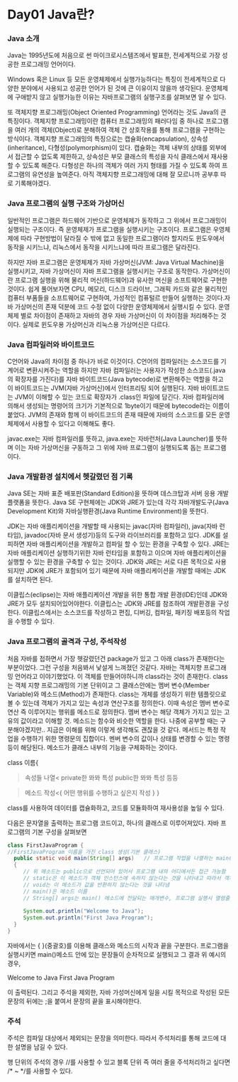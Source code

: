 <h1>Day01 Java란?</h1>

<h3>Java 소개</h3>
Java는 1995년도에 처음으로 썬 마이크로시스템즈에서 발표한, 전세계적으로 가장 성공한 프로그래밍 언어이다.

Windows 혹은 Linux 등 모든 운영체제에서 실행가능하다는 특징이 전세계적으로 다양한 분야에서 사용되고 성공한 언어가 된 것에 큰 이유이지 않을까 생각된다. 운영체제에 구애받지 않고 실행가능한 이유는 자바프로그램의 실행구조를 살펴보면 알 수 있다.

또 객체지향 프로그래밍(Object Oriented Programming) 언어라는 것도 Java의 큰 특징이다. 객체지향 프로그래밍이란 컴퓨터 프로그래밍의 패러다임 중 하나로 프로그램을 여러 개의 객체(Object)로 분해하여 객체 간 상호작용를 통해 프로그램을 구현하는 방식이다. 객체지향 프로그래밍의 특징으로는 캡슐화(encapsulation), 상속성(inheritance), 다형성(polymorphism)이 있다. 캡슐화는 객체 내부의 상태를 외부에서 접근할 수 없도록 제한하고, 상속성은 부모 클래스의 특성을 자식 클래스에서 재사용할 수 있도록 해준다. 다형성은 하나의 객체가 여러 가지 형태를 가질 수 있도록 하여 프로그램의 유연성을 높여준다. 아직 객체지향 프로그래밍에 대해 잘 모르니까 공부후 따로 기록해야겠다.


<h3>Java 프로그램의 실행 구조와 가상머신</h3>
일반적인 프로그램은 하드웨어 기반으로 운영체제가 동작하고 그 위에서 프로그래밍이 실행되는 구조이다. 즉 운영체제가 프로그램을 실행시키는 구조이다. 프로그램은 우영체제에 따라 구현방법이 달라질 수 밖에 없고 동일한 프로그램이라 할지라도 윈도우에서 동작을 시키느냐, 리눅스에서 동작을 시키느냐에 따라 프로그램은 달라진다.

하지만 자바 프로그램은 운영체제가 자바 가상머신(JVM: Java Virtual Machine)을 실행시키고, 자바 가상머신이 자바 프로그램을 실행시키는 구조로 동작한다. 가상머신이란 프로그램 실행을 위해 물리적 머신(하드웨어)과 유사한 머신을 소프트웨어로 구현한 것이다. 쉽게 풀어보자면 CPU, 메모리, 디스크 드라이브, 그래픽 카드와 같은 물리적인 컴퓨터 부품들을 소프트웨어로 구현하여, 가성적인 컴퓨털르 만들어 실행하는 것이다.자바 가상머신의 존재 덕분에 코드 수정 없이 다양한 운영체제에서 실행시킬 수 있다. 운영체제 별로 차이점이 존재하고 자바의 경우 자바 가상머신이 이 차이점을 처리해주는 것이다. 실제로 윈도우용 가상머신과 리눅스용 가상머신은 다르다.


<h3>Java 컴파일러와 바이트코드</h3>
C언어와 Java의 차이점 중 하나가 바로 이것이다. C언어의 컴파일러는 소스코드를 기계어로 변환시켜주는 역할을 하지만 자바 컴파일러는 사용자가 작성한 소스코드(.java의 확장자를 가진다)를 자바 바이트코드(Java bytecode)로 변환해주는 역할을 하고 이 바이트코드는 JVM(자바 가상머신)에서 인터프리팅 되어 실행된다. 자바 바이트코드는 JVM이 이해할 수 있는 코드로 확장자가 .class인 파일에 담긴다. 자바 컴파일러에 의해서 생성되는 명령어의 크기가 기본적으로 1byte이기 때문에 bytecode라는 이름이 붙었다. JVM의 존재와 함께 이 바이트코드의 존재 때문에 자바의 소스코드를 모든 운영체제에서 사용할 수 있다고 이해해도 좋다. 

javac.exe는 자바 컴파일러를 뜻하고, java.exe는 자바런처(Java Launcher)를 뜻하며 이는 자바 가상머신을 구동하고 그 위에 자바 프로그램이 실행되도록 돕는 프로그램이다.


<h3>Java 개발환경 설치에서 헷갈렸던 점 기록</h3>
Java SE는 자바 표준 배포판(Standard Edition)을 뜻하며 데스크탑과 서버 응용 개발 플랫폼을 뜻한다. Java SE 구현체에는 JDK와 JRE가 있는데 각각 자바개발도구(Java Development Kit)와 자바실행환경(Java Runtime Environment)을 뜻한다.

JDK는 자바 애플리케이션을 개발할 때 사용되는 javac(자바 컴파일러), java(자바 런타임), javadoc(자바 문서 생성기)등의 도구와 라이브러리를 포함하고 있다. JDK를 설피하면 자바 애플리케이션을 개발하고 컴파일 할 수 있는 환경을 구축할 수 있다. JRE는 자바 애플리케이션 실행하기위한 자바 런타임을 포함하고 이으며 자바 애플리케이션을 실행할 수 있는 환경을 구축할 수 있는 것이다. JDK와 JRE는 서로 다른 목적으로 사용되지만 JDK에 JRE가 포함되어 있기 때문에 자바 애플리케이션을 개발할 때에는 JDK를 설치하면 된다.

이클립스(eclipse)는 자바 애플리케이션 개발을 위한 통합 개발 환경(IDE)인데 JDK와 JRE가 모두 설치되어있어야한다. 이클립스는 JDK와 JRE를 참조하여 개발환경을 구성한다. 이클립스에서는 소스코드를 작성하고 편집, 디버깅, 컴파일, 패키징 배포등의 작업을 수행할 수 있다.


<h3>Java 프로그램의 골격과 구성, 주석작성</h3>
처음 자바를 접하면서 가장 헷갈렸던건 package가 있고 그 아래 class가 존재한다는 부분이었다. 그런 구성을 처음봐서 낯설게 느껴졌던 것같다.
자바는 객체지향 프로그래밍 언어라고 이야기했었다. 이 객체를 만들어야하니까 class라는 것이 존재한다. 
class는 객체 지향 프로그래밍의 기본 단위이고 그 클래스안에는 멤버 변수(Member Variable)와 메소드(Method)가 존재한다. class는 개체를 생성하기 위한 템플릿으로 볼 수 있는데 객체가 가지고 있는 속성과 연산구조를 정의한다. 이때 속성은 멤버 변수로 연산 즉 이루어지는 행위를 메소드로 정의한다. 
멤버 변수는 해당 객체가 가지고 있는 고유의 값이라고 이해할 것. 
메소드는 함수와 비슷한 역할을 한다. 나중에 공부할 때는 구분해야겠지만.. 지금은 이해를 위해 이렇게 생각해도 괜찮을 것 같다. 메서드는 특정 작업을 수행하기 위한 명령문의 집합이다. 멘버 변수의 값이나 상태를 변경할 수 있는 명령 등이 해당된다. 메소드가 클래스 내부의 기능을 구체화하는 것이다.

class 이름{
  >속성들 나열<
  private한 뫄뫄 특성
  public한 뫄뫄 특성
  등등

  >메소드 작성<{
  어떤 행위를 수행하고 싶은지 작성
  }
}

class를 사용하여 데이터를 캡슐화하고, 코드를 모듈화하여 재사용성을 높일 수 있다.
 
다음은 문자열을 출력하는 프로그램 코드이고, 하나의 클래스로 이루어져있다.
자바 프로그램의 기본 구성을 살펴보면
```java
class FirstJavaProgram {
//FirstJavaProgram 이름을 가진 class 생성(기본 클래스)
  public static void main(String[] args)   // 프로그램 작업을 나열하는 main()메소드, 프로그램의 실행 진입점으로 사용되며 프로그램이 시작할 때 자동으로 호출됨
  {  
     // 위 메소드는 public으로 선언되어 있어서 프로그램 내의 어디에서든 접근 가능함
     // static은 이 메소드가 객체 인스턴스에 속하지 않는다는 것을 나타내고 따라서 객체를 생성하지 않고도 호출 할 수 있음.
     // void는 이 메소드가 값을 반환하지 않는다는 것을 나타냄
     // main()은 메소드 이름
     // String[] args는 main() 메소드에 전달되는 매개변수, 프로그램 실행시 멸령줄에서 프로그램에 전달된 인수가 저장됨
     
     System.out.println("Welcome to Java");
     System.out.println("First Java Program");
  }
}
```
자바에서는 { }(중괄호)를 이용해 클래스와 메소드의 시작과 끝을 구분한다. 프로그램을 실행시키면 main()메소드 안에 있는 문장들이 순차적으로 실행되고 그 결과 위 예시의 경우,

Welcome to Java
First Java Program 

이 출력된다. 
그리고 주석을 제외한, 자바 가성머신에게 일을 시킬 목적으로 작성된 모든 문장의 뒤에는 ;을 붙여서 문장의 끝을 표시해야한다.


<h3>주석</h3>
주석은 컴파일 대상에서 제외되는 문장을 의미한다.
따라서 주석처리를 통해 코드에 대한 설명을 남길 수 있다.

행 단위의 주석의 경우 //를 사용할 수 있고
블록 단위 즉 여러 줄을 주석처리하고 싶다면 /* ~ */를 사용할 수 있다.


